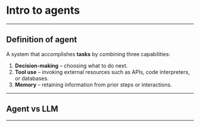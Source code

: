 # Intro to agents

---
## Definition of agent
 A system that accomplishes **tasks** by combining three capabilities:
 1. **Decision-making** – choosing what to do next.
 2. **Tool use** – invoking external resources such as APIs, code interpreters, or databases.
 3. **Memory** – retaining information from prior steps or interactions.

---
## Agent vs LLM

---



